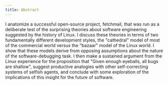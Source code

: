 ```yaml
---
title: Abstract
---
```

I anatomize a successful open-source project, fetchmail, that was run as a deliberate test of the surprising theories about software engineering suggested by the history of Linux. I discuss these theories in terms of two fundamentally different development styles, the "cathedral" model of most of the commercial world versus the "bazaar" model of the Linux world. I show that these models derive from opposing assumptions about the nature of the software-debugging task. I then make a sustained argument from the Linux experience for the proposition that "Given enough eyeballs, all bugs are shallow", suggest productive analogies with other self-correcting systems of selfish agents, and conclude with some exploration of the implications of this insight for the future of software.
